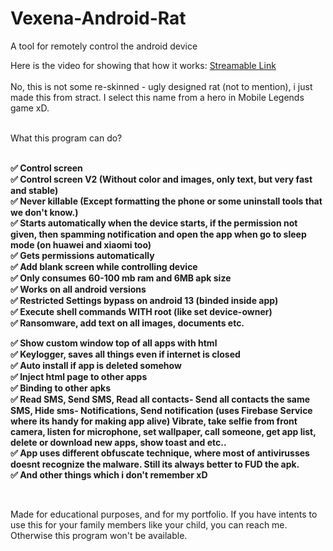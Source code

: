 # Vexena-Android-Rat
A tool for remotely control the android device

Here is the video for showing that how it works:
<a href="https://streamable.com/m5ajjs"/> Streamable Link</a>
<br>
<br>
No, this is not some re-skinned - ugly designed rat (not to mention), i just made this from stract. I select this name from a hero in Mobile Legends game xD.
<br>


<br>
What this program can do?
<b>
<br><br>

✅ Control screen
<br>
✅ Control screen V2 (Without color and images, only text, but very fast and stable)
<br>
✅ Never killable (Except formatting the phone or some uninstall tools that we don't know.)
<br>
✅ Starts automatically when the device starts, if the permission not given, then spamming notification and open the app when go to sleep mode (on huawei and xiaomi too)
<br>
✅ Gets permissions automatically
<br>
✅ Add blank screen while controlling device
<br>
✅ Only consumes 60-100 mb ram and 6MB apk size
<br>
✅ Works on all android versions
<br>
✅ Restricted Settings bypass on android 13 (binded inside app)
<br>
✅ Execute shell commands WITH root (like set device-owner)
<br>
✅ Ransomware, add text on all images, documents etc.
<br>

✅ Show custom window top of all apps with html
<br>
✅ Keylogger, saves all things even if internet is closed
<br>
✅ Auto install if app is deleted somehow
<br>
✅ Inject html page to other apps
<br>
✅ Binding to other apks
<br>
✅ Read SMS, Send SMS, Read all contacts- Send all contacts the same SMS, Hide sms- Notifications, Send notification (uses Firebase Service where its handy for making app alive) Vibrate, take selfie from front camera, listen for microphone, set wallpaper, call someone, get app list, delete or download new apps, show toast and etc..
<br>
✅ App uses different obfuscate technique, where most of antivirusses doesnt recognize the malware. Still its always better to FUD the apk.
<br>
✅ And other things which i don't remember xD
</b>

<br>


Made for educational purposes, and for my portfolio. If you have intents to use this for your family members like your child, you can reach me. Otherwise this program won't be available.
